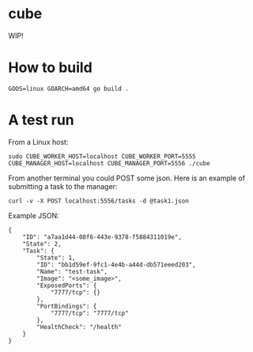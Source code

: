 # cube

WIP!

# How to build

```
GOOS=linux GOARCH=amd64 go build .
```

# A test run

From a Linux host:

```
sudo CUBE_WORKER_HOST=localhost CUBE_WORKER_PORT=5555 CUBE_MANAGER_HOST=localhost CUBE_MANAGER_PORT=5556 ./cube
```

From another terminal you could POST some json. Here is an example of submitting a task to the manager:

```
curl -v -X POST localhost:5556/tasks -d @task1.json
```

Example JSON:

```
{
    "ID": "a7aa1d44-08f6-443e-9378-f5884311019e",
    "State": 2,
    "Task": {
        "State": 1,
        "ID": "bb1d59ef-9fc1-4e4b-a44d-db571eeed203",
        "Name": "test-task",
        "Image": "<some_image>",
        "ExposedPorts": {
            "7777/tcp": {}
        },
        "PortBindings": {
            "7777/tcp": "7777/tcp"
        },
        "HealthCheck": "/health"
    }
}
```
